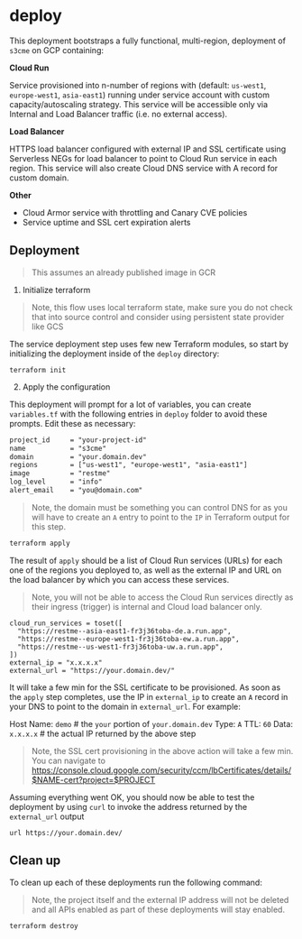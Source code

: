 # deploy

This deployment bootstraps a fully functional, multi-region, deployment of `s3cme` on GCP containing:

**Cloud Run** 

Service provisioned into n-number of regions with (default: `us-west1`, `europe-west1`, `asia-east1`) running under service account with custom capacity/autoscaling strategy. This service will be accessible only via Internal and Load Balancer traffic (i.e. no external access).

**Load Balancer**

HTTPS load balancer configured with external IP and SSL certificate using Serverless NEGs for load balancer to point to Cloud Run service in each region. This service will also create Cloud DNS service with A record for custom domain.

**Other**

* Cloud Armor service with throttling and Canary CVE policies
* Service uptime and SSL cert expiration alerts
  

## Deployment

> This assumes an already published image in GCR

1. Initialize terraform

> Note, this flow uses local terraform state, make sure you do not check that into source control and consider using persistent state provider like GCS

The service deployment step uses few new Terraform modules, so start by initializing the deployment inside of the `deploy` directory:

```shell
terraform init
```

2. Apply the configuration

This deployment will prompt for a lot of variables, you can create `variables.tf` with the following entries in `deploy` folder to avoid these prompts. Edit these as necessary:

```txt
project_id     = "your-project-id"
name           = "s3cme"
domain         = "your.domain.dev"
regions        = ["us-west1", "europe-west1", "asia-east1"]
image          = "restme"
log_level      = "info"
alert_email    = "you@domain.com"
```

> Note, the domain must be something you can control DNS for as you will have to create an `A` entry to point to the `IP` in Terraform output for this step. 


```sh
terraform apply
```

The result of `apply` should be a list of Cloud Run services (URLs) for each one of the regions you deployed to, as well as the external IP and URL on the load balancer by which you can access these services. 

> Note, you will not be able to access the Cloud Run services directly as their ingress (trigger) is internal and Cloud load balancer only. 

```shell
cloud_run_services = toset([
  "https://restme--asia-east1-fr3j36toba-de.a.run.app",
  "https://restme--europe-west1-fr3j36toba-ew.a.run.app",
  "https://restme--us-west1-fr3j36toba-uw.a.run.app",
])
external_ip = "x.x.x.x"
external_url = "https://your.domain.dev/"
```

It will take a few min for the SSL certificate to be provisioned. As soon as the `apply` step completes, use the IP in `external_ip` to create an `A` record in your DNS to point to the domain in `external_url`. For example: 

Host Name: `demo` # the `your` portion of `your.domain.dev`
Type: `A`
TTL: `60`
Data: `x.x.x.x` # the actual IP returned by the above step

> Note, the SSL cert provisioning in the above action will take a few min. You can navigate to https://console.cloud.google.com/security/ccm/lbCertificates/details/$NAME-cert?project=$PROJECT

Assuming everything went OK, you should now be able to test the deployment by using `curl` to invoke the address returned by the `external_url` output

```shell
url https://your.domain.dev/
```

## Clean up

To clean up each of these deployments run the following command:

> Note, the project itself and the external IP address will not be deleted and all APIs enabled as part of these deployments will stay enabled. 

```sh
terraform destroy
```